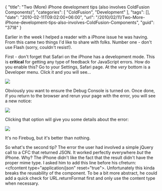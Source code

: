 {
	"title": "Two (More) iPhone development tips (also involves ColdFusion Components)",
	"categories": [
		"ColdFusion",
		"Development"
	],
	"tags": [],
	"date": "2010-02-11T09:02:00+06:00",
	"url": "/2010/02/11/Two-More-iPhone-development-tips-also-involves-ColdFusion-Components",
	"guid": "3718"
}

Earlier in the week I helped a reader with a iPhone issue he was having. From this came two things I'd like to share with folks. Number one - don't use Flash (sorry, couldn't resist!).
<!--more-->
First - don't forget that Safari on the iPhone has a development mode. This is <b>critical</b> for getting any type of feedback for JavaScript errors. How do you enable this? Go to your Settings, Safari page. At the <i>very</i> bottom is a Developer menu. Click it and you will see...

<img src="http://www.raymondcamden.com/images/Screen shot 2010-02-09 at 4.12.44 PM.png" />

Obviously you want to ensure the Debug Console is turned on. Once done, if you return to the browser and rerun your page with the error, you will see a new notice:

<img src="http://www.coldfusionjedi.com/images/Screen shot 2010-02-09 at 4.13.02 PM.png" />

Clicking that option will give you some details about the error:

<img src="http://www.coldfusionjedi.com/images/Screen shot 2010-02-09 at 4.13.13 PM.png" />

It's no Firebug, but it's better than nothing.

So what's the second tip? The error the user had involved a simple jQuery call to a CFC that returned JSON. It worked perfectly everywhere <i>but</i> the iPhone. Why? The iPhone didn't like the fact that the result didn't have the proper mime type. I asked him to add this line before his cfreturn: &lt;cfcontent type="application/json" reset="true"&gt;. Unfortunately this kinda breaks the reusability of the component. To be a bit more abstract, he could add a quick check for URL.returnFormat first and only use the content type when necessary.